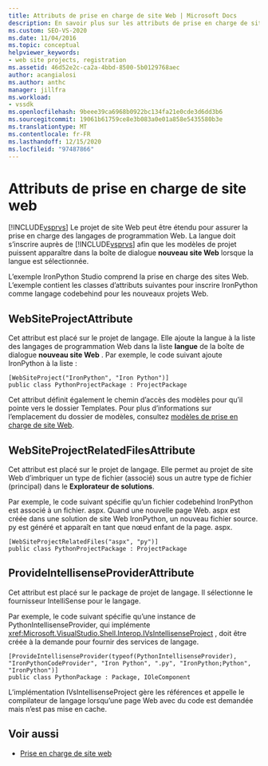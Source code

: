 ```yaml
---
title: Attributs de prise en charge de site Web | Microsoft Docs
description: En savoir plus sur les attributs de prise en charge de site Web nécessaires pour étendre les fonctionnalités de Visual Studio à l’aide de projets de site Web.
ms.custom: SEO-VS-2020
ms.date: 11/04/2016
ms.topic: conceptual
helpviewer_keywords:
- web site projects, registration
ms.assetid: 46d52e2c-ca2a-4bbd-8500-5b0129768aec
author: acangialosi
ms.author: anthc
manager: jillfra
ms.workload:
- vssdk
ms.openlocfilehash: 9beee39ca6968b0922bc134fa21e0cde3d6dd3b6
ms.sourcegitcommit: 19061b61759ce8e3b083a0e01a858e5435580b3e
ms.translationtype: MT
ms.contentlocale: fr-FR
ms.lasthandoff: 12/15/2020
ms.locfileid: "97487866"
---
```

# <a name="web-site-support-attributes"></a>Attributs de prise en charge de site web
[!INCLUDE[vsprvs](../../code-quality/includes/vsprvs_md.md)] Le projet de site Web peut être étendu pour assurer la prise en charge des langages de programmation Web. La langue doit s’inscrire auprès de [!INCLUDE[vsprvs](../../code-quality/includes/vsprvs_md.md)] afin que les modèles de projet puissent apparaître dans la boîte de dialogue **nouveau site Web** lorsque la langue est sélectionnée.

L’exemple IronPython Studio comprend la prise en charge des sites Web. L’exemple contient les classes d’attributs suivantes pour inscrire IronPython comme langage codebehind pour les nouveaux projets Web.

## <a name="websiteprojectattribute"></a>WebSiteProjectAttribute
 Cet attribut est placé sur le projet de langage. Elle ajoute la langue à la liste des langages de programmation Web dans la liste **langue** de la boîte de dialogue **nouveau site Web** . Par exemple, le code suivant ajoute IronPython à la liste :

```
[WebSiteProject("IronPython", "Iron Python")]
public class PythonProjectPackage : ProjectPackage
```

 Cet attribut définit également le chemin d’accès des modèles pour qu’il pointe vers le dossier Templates. Pour plus d’informations sur l’emplacement du dossier de modèles, consultez [modèles de prise en charge de site Web](../../extensibility/internals/web-site-support-templates.md).

## <a name="websiteprojectrelatedfilesattribute"></a>WebSiteProjectRelatedFilesAttribute
 Cet attribut est placé sur le projet de langage. Elle permet au projet de site Web d’imbriquer un type de fichier (associé) sous un autre type de fichier (principal) dans le **Explorateur de solutions**.

 Par exemple, le code suivant spécifie qu’un fichier codebehind IronPython est associé à un fichier. aspx. Quand une nouvelle page Web. aspx est créée dans une solution de site Web IronPython, un nouveau fichier source. py est généré et apparaît en tant que nœud enfant de la page. aspx.

```
[WebSiteProjectRelatedFiles("aspx", "py")]
public class PythonProjectPackage : ProjectPackage
```

## <a name="provideintellisenseproviderattribute"></a>ProvideIntellisenseProviderAttribute
 Cet attribut est placé sur le package de projet de langage. Il sélectionne le fournisseur IntelliSense pour le langage.

 Par exemple, le code suivant spécifie qu’une instance de PythonIntellisenseProvider, qui implémente <xref:Microsoft.VisualStudio.Shell.Interop.IVsIntellisenseProject> , doit être créée à la demande pour fournir des services de langage.

```
[ProvideIntellisenseProvider(typeof(PythonIntellisenseProvider), "IronPythonCodeProvider", "Iron Python", ".py", "IronPython;Python", "IronPython")]
public class PythonPackage : Package, IOleComponent
```

 L’implémentation IVsIntellisenseProject gère les références et appelle le compilateur de langage lorsqu’une page Web avec du code est demandée mais n’est pas mise en cache.

## <a name="see-also"></a>Voir aussi
- [Prise en charge de site web](../../extensibility/internals/web-site-support.md)
